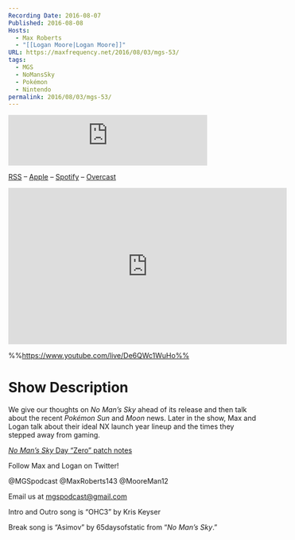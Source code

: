 ```yaml
---
Recording Date: 2016-08-07
Published: 2016-08-08
Hosts:
  - Max Roberts
  - "[[Logan Moore|Logan Moore]]"
URL: https://maxfrequency.net/2016/08/03/mgs-53/
tags:
  - MGS
  - NoMansSky
  - Pokémon
  - Nintendo
permalink: 2016/08/03/mgs-53/
---
```

<iframe src="https://podcasters.spotify.com/pod/show/millennialgamingspeak/embed/episodes/Episode-53-Our-Expectations-for-No-Mans-Sky-e1adht2/a-a6ts44t" height="102px" width="400px" frameborder="0" scrolling="no"></iframe>

[RSS](https://anchor.fm/s/74aa3858/podcast/rss) – [Apple](https://podcasts.apple.com/us/podcast/episode-3-gdc-wrap-up/id1000915981?i=1000542222515) – [Spotify](https://open.spotify.com/episode/7wePXT4Bt22LWifVLx3n8y) – [Overcast](https://overcast.fm/+EtIgeWxEU)

<div class=iframe-container>
<iframe width="560" height="315" src="https://www.youtube-nocookie.com/embed/De6QWc1WuHo?si=SwOn-tsZwG-EYgL6" title="YouTube video player" frameborder="0" allow="accelerometer; autoplay; clipboard-write; encrypted-media; gyroscope; picture-in-picture; web-share" allowfullscreen></iframe>
</div>

%%https://www.youtube.com/live/De6QWc1WuHo%%

# Show Description

We give our thoughts on *No Man’s Sky* ahead of its release and then talk about the recent *Pokémon Sun* and *Moon* news. Later in the show, Max and Logan talk about their ideal NX launch year lineup and the times they stepped away from gaming.

[*No Man’s Sky* Day “Zero” patch notes](http://www.no-mans-sky.com/2016/08/update-1-03/)

Follow Max and Logan on Twitter!

@MGSpodcast
@MaxRoberts143
@MooreMan12

Email us at mgspodcast@gmail.com

Intro and Outro song is “OHC3” by Kris Keyser

Break song is “Asimov” by 65daysofstatic from “*No Man’s Sky*.”